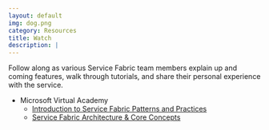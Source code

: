 ```yaml
---
layout: default
img: dog.png
category: Resources
title: Watch
description: |
---
```

Follow along as various Service Fabric team members explain up and coming features, walk through tutorials, and share their personal experience with the service. 
- Microsoft Virtual Academy 
	- [Introduction to Service Fabric Patterns and Practices](https://mva.microsoft.com/en-US/training-courses/Azure-Service-Fabric-Patterns-and-Practices-16925?l=N2KwbbSGD_6405167344)
	- [Service Fabric Architecture & Core Concepts](https://mva.microsoft.com/en-US/training-courses/building-microservices-applications-on-azure-service-fabric-16747?l=iYFCk76yC_6706218965)